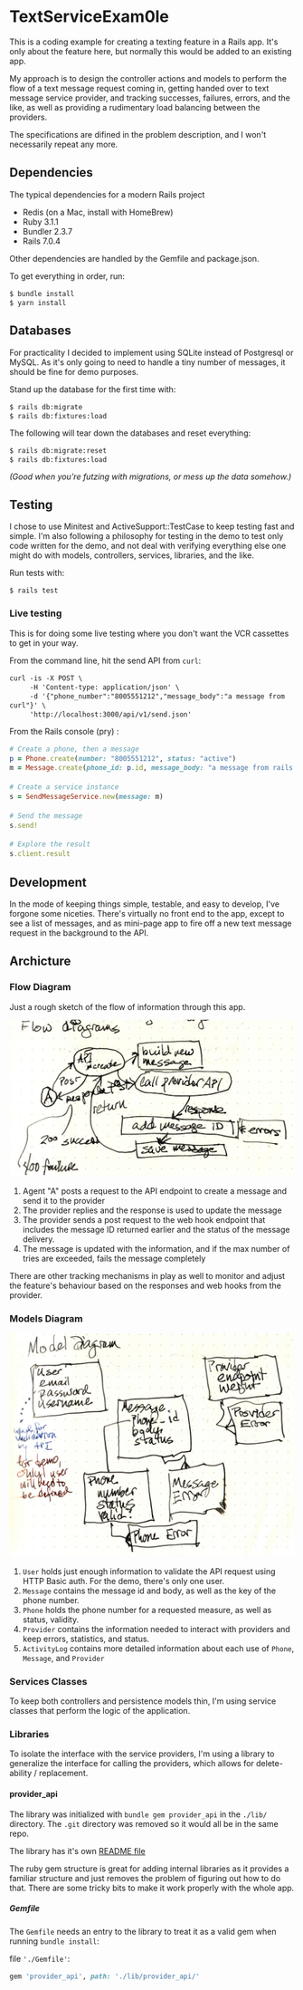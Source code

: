 # TextServiceExam0le

This is a coding example for creating a texting feature in a Rails app. It's only about the feature here, but normally this would be added to an existing app.

My approach is to design the controller actions and models to perform the flow of a text message request coming in, getting handed over to text message service provider, and tracking successes, failures, errors, and the like, as well as providing a rudimentary load balancing between the providers.

The specifications are difined in the problem description, and I won't necessarily repeat any more.

## Dependencies

The typical dependencies for a modern Rails project

- Redis (on a Mac, install with HomeBrew)
- Ruby 3.1.1
- Bundler 2.3.7
- Rails 7.0.4

Other dependencies are handled by the Gemfile and package.json.

To get everything in order, run:

    $ bundle install
    $ yarn install 
    
## Databases

For practicality I decided to implement using SQLite instead of Postgresql or MySQL. As it's only going to need to handle a tiny number of messages, it should be fine for demo purposes.

Stand up the database for the first time with:

    $ rails db:migrate
    $ rails db:fixtures:load

The following will tear down the databases and reset everything:

    $ rails db:migrate:reset
    $ rails db:fixtures:load

*(Good when you're futzing with migrations, or mess up the data somehow.)*


## Testing

I chose to use Minitest and ActiveSupport::TestCase to keep testing fast and simple. I'm also following a philosophy for testing in the demo to test only code written for the demo, and not deal with verifying everything else one might do with models, controllers, services, libraries, and the like.

Run tests with:

    $ rails test
    
### Live testing ###

This is for doing some live testing where you don't want the VCR cassettes to get in your way.

From the command line, hit the send API from `curl`:

``` shell
curl -is -X POST \
     -H 'Content-type: application/json' \
     -d '{"phone_number":"8005551212","message_body":"a message from curl"}' \
     'http://localhost:3000/api/v1/send.json'
```

From the Rails console (pry) :

``` ruby
# Create a phone, then a message
p = Phone.create(number: "8005551212", status: "active")
m = Message.create(phone_id: p.id, message_body: "a message from rails console", status: "sending")

# Create a service instance
s = SendMessageService.new(message: m)

# Send the message
s.send!

# Explore the result
s.client.result
```

## Development

In the mode of keeping things simple, testable, and easy to develop, I've forgone some niceties. There's virtually no front end to the app, except to see a list of messages, and as mini-page app to fire off a new text message request in the background to the API.

## Archicture

### Flow Diagram

Just a rough sketch of the flow of information through this app.

![Process flow diagram showing how data and control move through the feature subsystem](./app/assets/images/flow-diagram.jpg "Flow Diagram")

1. Agent "A" posts a request to the API endpoint to create a message and send it to the provider
2. The provider replies and the response is used to update the message
3. The provider sends a post request to the web hook endpoint that includes the message ID returned earlier and the status of the message delivery.
4. The message is updated with the information, and if the max number of tries are exceeded, fails the message completely

There are other tracking mechanisms in play as well to monitor and adjust the feature's behaviour based on the responses and web hooks from the provider.

### Models Diagram

![A diagram of the models used in thiw feature and their relationship to each other](./app/assets/images/model_diagram.jpg "Model Diagram")

1. `User` holds just enough information to validate the API request using HTTP Basic auth. For the demo, there's only one user.
2. `Message` contains the message id and body, as well as the key of the phone number.
4. `Phone` holds the  phone number for a requested measure, as well as status, validity.
6. `Provider` contains the information needed to interact with providers and keep errors, statistics, and status.
7. `ActivityLog` contains more detailed information about each use of `Phone`, `Message`, and `Provider`

### Services Classes

To keep both controllers and persistence models thin, I'm using service classes that perform the logic of the application.

### Libraries

To isolate the interface with the service providers, I'm using a library to generalize the interface for calling the providers, which allows for delete-ability / replacement.

#### provider_api

The library was initialized with `bundle gem provider_api` in the `./lib/` directory. The `.git` directory was removed so it would all be in the same repo. 

The library has it's own [README file](./lib/provider_api/README.md "README for provider_api library")

The ruby gem structure is great for adding internal libraries as it provides a familiar structure and just removes the problem of figuring out how to do that. There are some tricky bits to make it work properly with the whole app.

##### Gemfile

The `Gemfile` needs an entry to the library to treat it as a valid gem when running `bundle install`:

file `'./Gemfile'`:
``` ruby
gem 'provider_api', path: './lib/provider_api/'
```

